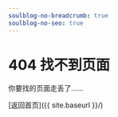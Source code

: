 ```yaml
---
soulblog-no-breadcrumb: true
soulblog-no-seo: true
---
```


# 404 找不到页面

你要找的页面走丢了……

[返回首页]({{ site.baseurl }}/)
